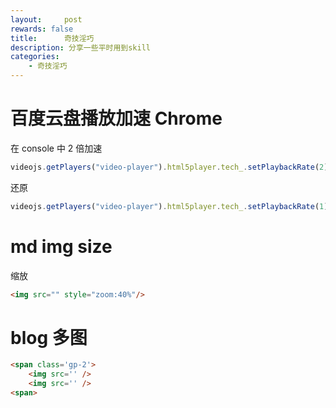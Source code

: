 ```yaml
---
layout:     post
rewards: false
title:      奇技淫巧
description: 分享一些平时用到skill
categories:
    - 奇技淫巧
---
```


# 百度云盘播放加速 Chrome

在 console 中
2 倍加速
```js
videojs.getPlayers("video-player").html5player.tech_.setPlaybackRate(2)
```
还原
```js
videojs.getPlayers("video-player").html5player.tech_.setPlaybackRate(1)
```

# md img size
缩放
```html
<img src="" style="zoom:40%"/>
```

# blog 多图
```html
<span class='gp-2'>
    <img src='' />
    <img src='' />
<span>
```